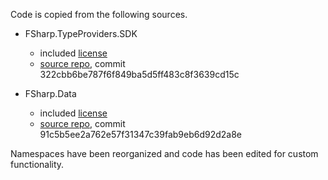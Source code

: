 Code is copied from the following sources. 

* FSharp.TypeProviders.SDK
  * included [license](./FSharp.TypeProviders.SDK/LICENSE.md)
  * [source repo](https://github.com/fsprojects/FSharp.TypeProviders.SDK), commit 322cbb6be787f6f849ba5d5ff483c8f3639cd15c

* FSharp.Data
  * included [license](./FSharp.Data/LICENSE.md)
  * [source repo](https://github.com/fsharp/FSharp.Data), commit 91c5b5ee2a762e57f31347c39fab9eb6d92d2a8e

Namespaces have been reorganized and code has been edited for custom functionality.
